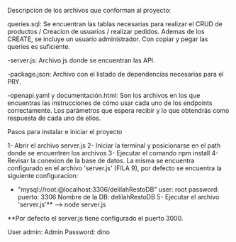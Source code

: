 Descripcion de los archivos que conforman al proyecto:

queries.sql: 
Se encuentran las tablas necesarias para realizar el CRUD de productos / Creacion de usuarios / realizar pedidos.
Ademas de los CREATE, se incluye un usuario administrador.
Con copiar y pegar las queries es suficiente.

-server.js: Archivo js donde se encuentran las API.

-package.json: Archivo con el listado de dependencias necesarias para el PRY.

-openapi.yaml y documentación.html: Son los archivos en los que encuentras las instrucciones de cómo usar cada uno de los endpoints correctamente. Los parámetros que espera recibir y lo que obtendrás como respuesta de cada uno de ellos.

Pasos para instalar e iniciar el proyecto

1- Abrir el archivo server.js
2- Iniciar la terminal y posicionarse en el path donde se encuentren los archivos
3- Ejecutar el comando npm install
4- Revisar la conexion de la base de datos. La misma se encuentra configurado en el archivo 'server.js' (FILA 9), por defecto se encuentra la siguiente configuracion: 
- "mysql://root:@localhost:3306/delilahRestoDB"
	user: root
	password: 
	puerto: 3306
	Nombre de la DB: delilahRestoDB
5- Ejecutar el archivo 'server.js'** --> node server.js

**Por defecto el server.js tiene configurado el puerto 3000.

User admin: Admin
Password: dino